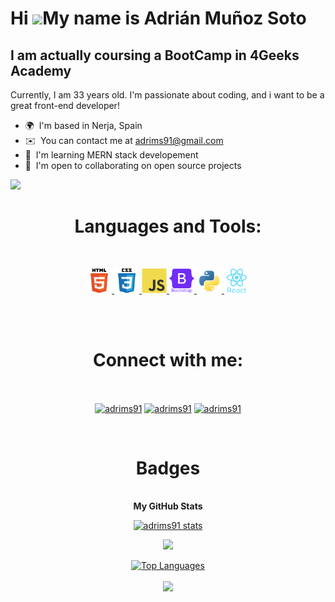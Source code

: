 Hi ![](https://user-images.githubusercontent.com/18350557/176309783-0785949b-9127-417c-8b55-ab5a4333674e.gif)My name is Adrián Muñoz Soto
==================================================================================================================================

I am actually coursing a BootCamp in 4Geeks Academy
------------------------------

Currently, I am 33 years old. I'm passionate about coding, and i want to be a great front-end developer!

* 🌍  I'm based in Nerja, Spain
* ✉️  You can contact me at [adrims91@gmail.com](mailto:adrims91@gmail.com)
* 🧠  I'm learning MERN stack developement
* 🤝  I'm open to collaborating on open source projects


<a href="https://github.com/adrims91" target="_blank" rel="noreferrer"><img
src="https://img.shields.io/github/followers/krishnadev7?logo=github&style=for-the-badge&color=ef4444&labelColor=0f172a" /></a>

<h1 align="center">Languages and Tools:</h1>
<br/> 
<p align="center"> 
    <a href="https://www.w3.org/html/" target="_blank" rel="noreferrer"> 
        <img src="https://raw.githubusercontent.com/devicons/devicon/master/icons/html5/html5-original-wordmark.svg" alt="html5" width="40" height="40"/> 
    </a> 
    <a href="https://www.w3schools.com/css/" target="_blank" rel="noreferrer"> 
        <img src="https://raw.githubusercontent.com/devicons/devicon/master/icons/css3/css3-original-wordmark.svg" alt="css3" width="40" height="40"/> 
    </a> 
    <a href="https://developer.mozilla.org/en-US/docs/Web/JavaScript" target="_blank" rel="noreferrer"> 
        <img src="https://raw.githubusercontent.com/devicons/devicon/master/icons/javascript/javascript-original.svg" alt="javascript" width="40" height="40"/> 
    </a> 
    <a href="https://getbootstrap.com" target="_blank" rel="noreferrer"> 
        <img src="https://raw.githubusercontent.com/devicons/devicon/master/icons/bootstrap/bootstrap-plain-wordmark.svg" alt="bootstrap" width="40" height="40"/> 
    </a> 
    <a href="https://www.python.org/" target="_blank" rel="noreferrer"> 
        <img src="https://raw.githubusercontent.com/devicons/devicon/master/icons/python/python-original.svg" alt="python" width="40" height="40"/> 
    </a> 
    <a href="https://reactjs.org/" target="_blank" rel="noreferrer"> 
        <img src="https://raw.githubusercontent.com/devicons/devicon/master/icons/react/react-original-wordmark.svg" alt="react" width="40" height="40"/> 
    </a>
</p>
<br/>  
<br/> 



<h1 align="center">Connect with me:</h1>
<br/> 
<p align="center">
<a href="https://twitter.com/adrims91" target="blank"><img align="center" src="https://raw.githubusercontent.com/rahuldkjain/github-profile-readme-generator/master/src/images/icons/Social/twitter.svg" alt="adrims91" height="30" width="40" /></a>
<a href="https://www.linkedin.com/in/adrian-muñoz-soto-a26b81207/" target="blank"><img align="center" src="https://raw.githubusercontent.com/rahuldkjain/github-profile-readme-generator/master/src/images/icons/Social/linked-in-alt.svg" alt="adrims91" height="30" width="40" /></a>
<a href="https://instagram.com/adrims91" target="blank"><img align="center" src="https://raw.githubusercontent.com/rahuldkjain/github-profile-readme-generator/master/src/images/icons/Social/instagram.svg" alt="adrims91" height="30" width="40" /></a>
</p>  
<br/> 


<h1 align='center'>Badges</h1>
<br/> 
  <div align='center'>
<b>My GitHub Stats</b>

<a href="https://github.com/adrims91"><img src="https://github-readme-stats.vercel.app/api?username=adrims91&show_icons=true&hide=&count_private=true&title_color=f97316&text_color=a855f7&icon_color=ef4444&bg_color=0f172a&hide_border=true&show_icons=true" alt="adrims91 stats" /></a>
  


<a href="https://github.com/adrims91"><img src="https://github-readme-streak-stats.herokuapp.com/?user=adrims91&stroke=a855f7&background=0f172a&ring=f97316&fire=f97316&currStreakNum=a855f7&currStreakLabel=f97316&sideNums=a855f7&sideLabels=a855f7&dates=a855f7&hide_border=true" /></a>
  
<a href="https://github.com/adrims91" align="left"><img src="https://github-readme-stats.vercel.app/api/top-langs/?username=adrims91&langs_count=10&title_color=f97316&text_color=a855f7&icon_color=ef4444&bg_color=0f172a&hide_border=true&locale=en&custom_title=Top%20%Languages" alt="Top Languages" /></a>

  
  <div align="center"> <img src="https://komarev.com/ghpvc/?username=krishnadev7&&style=flat-square" align="center" /> </div>



